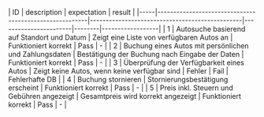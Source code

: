 | ID  | description                                            | expectation                                    | result                 |
|-----|--------------------------------------------------------|------------------------------------------------|-----------------------|--------|------------------|
| 1   | Autosuche basierend auf Standort und Datum             | Zeigt eine Liste von verfügbaren Autos an      | Funktioniert korrekt  | Pass   | -                |
| 2   | Buchung eines Autos mit persönlichen und Zahlungsdaten | Bestätigung der Buchung nach Eingabe der Daten | Funktioniert korrekt  | Pass   | -                |
| 3   | Überprüfung der Verfügbarkeit eines Autos              | Zeigt keine Autos, wenn keine verfügbar sind   | Fehler                | Fail   | Fehlerhafte DB   |
| 4   | Buchung stornieren                                     | Stornierungsbestätigung erscheint             | Funktioniert korrekt  | Pass   | -                |
| 5   | Preis inkl. Steuern und Gebühren angezeigt             | Gesamtpreis wird korrekt angezeigt             | Funktioniert korrekt  | Pass   | -                |
